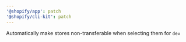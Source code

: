 ```yaml
---
'@shopify/app': patch
'@shopify/cli-kit': patch
---
```


Automatically make stores non-transferable when selecting them for `dev`
